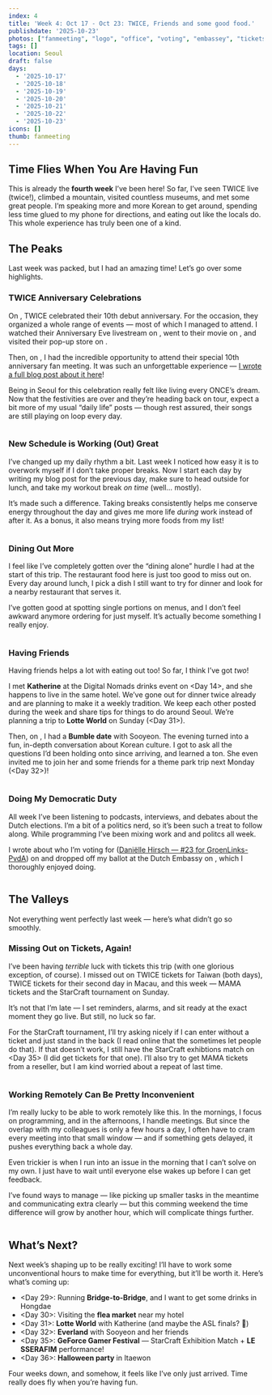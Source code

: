 ```yaml
---
index: 4
title: 'Week 4: Oct 17 - Oct 23: TWICE, Friends and some good food.'
publishdate: '2025-10-23'
photos: ["fanmeeting", "logo", "office", "voting", "embassey", "tickets", "lunch", "fish-bread", "movie", "popup", "katherine", "sooyeon", "work", "jajamyeon"]
tags: []
location: Seoul
draft: false
days:
  - '2025-10-17'
  - '2025-10-18'
  - '2025-10-19'
  - '2025-10-20'
  - '2025-10-21'
  - '2025-10-22'
  - '2025-10-23'
icons: []
thumb: fanmeeting
---
```


## Time Flies When You Are Having Fun
This is already the **fourth week** I’ve been here! So far, I’ve seen TWICE live (twice!), climbed a mountain, visited countless museums, and met some great people. I’m speaking more and more Korean to get around, spending less time glued to my phone for directions, and eating out like the locals do. This whole experience has truly been one of a kind.  

## The Peaks
Last week was packed, but I had an amazing time! Let’s go over some highlights.  

### TWICE Anniversary Celebrations
On <Mon>, TWICE celebrated their 10th debut anniversary. For the occasion, they organized a whole range of events — most of which I managed to attend. I watched their Anniversary Eve livestream on <Sun>, went to their movie on <Mon>, and visited their pop-up store on <Wed>.  

Then, on <Sat>, I had the incredible opportunity to attend their special 10th anniversary fan meeting. It was such an unforgettable experience — [I wrote a full blog post about it here](../blogs/fanmeeting)!  

Being in Seoul for this celebration really felt like living every ONCE’s dream. Now that the festivities are over and they’re heading back on tour, expect a bit more of my usual “daily life” posts — though rest assured, their songs are still playing on loop every day.  

<Img movie desc="Even without subtitles, I rate this movie 20/10!">

### New Schedule is Working (Out) Great
I’ve changed up my daily rhythm a bit. Last week I noticed how easy it is to overwork myself if I don’t take proper breaks. Now I start each day by writing my blog post for the previous day, make sure to head outside for lunch, and take my workout break *on time* (well… mostly).  

It’s made such a difference. Taking breaks consistently helps me conserve energy throughout the day and gives me more life *during* work instead of after it. As a bonus, it also means trying more foods from my list!  

<Img lunch desc="Huh Huh Oui Oui">

### Dining Out More
I feel like I’ve completely gotten over the “dining alone” hurdle I had at the start of this trip. The restaurant food here is just too good to miss out on. Every day around lunch, I pick a dish I still want to try for dinner and look for a nearby restaurant that serves it.  

I’ve gotten good at spotting single portions on menus, and I don’t feel awkward anymore ordering for just myself. It’s actually become something I really enjoy.  

<Img jajamyeon desc="So much better than frozen food from the microwave">

### Having Friends
Having friends helps a lot with eating out too! So far, I think I’ve got *two*!  

I met **Katherine** at the Digital Nomads drinks event on <Day 14>, and she happens to live in the same hotel. We’ve gone out for dinner twice already and are planning to make it a weekly tradition. We keep each other posted during the week and share tips for things to do around Seoul. We’re planning a trip to **Lotte World** on Sunday (<Day 31>).  

Then, on <Tue>, I had a **Bumble date** with Sooyeon. The evening turned into a fun, in-depth conversation about Korean culture. I got to ask all the questions I’d been holding onto since arriving, and learned a ton. She even invited me to join her and some friends for a theme park trip next Monday (<Day 32>)!  

<Img sooyeon desc="My mom really liked this picture, so here it is again!">

### Doing My Democratic Duty
All week I’ve been listening to podcasts, interviews, and debates about the Dutch elections. I’m a bit of a politics nerd, so it’s been such a treat to follow along. While programming I’ve been mixing work and and politcs all week.  

I wrote about who I’m voting for ([Daniëlle Hirsch — #23 for GroenLinks-PvdA](https://groenlinkspvda.nl/onze-mensen/kandidaten-tk25/danielle-hirsch-2/)) on <Sun> and dropped off my ballot at the Dutch Embassy on <Mon>, which I thoroughly enjoyed doing.  

<Img voting desc="I filled in my ballot with a red pen of course!">

## The Valleys
Not everything went perfectly last week — here’s what didn’t go so smoothly.  

### Missing Out on Tickets, Again!
I’ve been having *terrible* luck with tickets this trip (with one glorious exception, of course). I missed out on TWICE tickets for Taiwan (both days), TWICE tickets for their second day in Macau, and this week — MAMA tickets and the StarCraft tournament on Sunday.  

It’s not that I’m late — I set reminders, alarms, and sit ready at the exact moment they go live. But still, no luck so far.  

For the StarCraft tournament, I’ll try asking nicely if I can enter without a ticket and just stand in the back (I read online that the sometimes let people do that). If that doesn’t work, I still have the StarCraft exhibtions match on <Day 35> (I did get tickets for that one). I’ll also try to get MAMA tickets from a reseller, but I am kind worried about a repeat of last time.  

<Img tickets desc="Sigh">

### Working Remotely Can Be Pretty Inconvenient
I’m really lucky to be able to work remotely like this. In the mornings, I focus on programming, and in the afternoons, I handle meetings. But since the overlap with my colleagues is only a few hours a day, I often have to cram every meeting into that small window — and if something gets delayed, it pushes everything back a whole day.  

Even trickier is when I run into an issue in the morning that I can’t solve on my own. I just have to wait until everyone else wakes up before I can get feedback.  

I’ve found ways to manage — like picking up smaller tasks in the meantime and communicating extra clearly — but this comming weekend the time difference will grow by another hour, which will complicate things further.  

<Img office desc="Nothing can beat this view though">

## What’s Next?
Next week’s shaping up to be really exciting! I’ll have to work some unconventional hours to make time for everything, but it’ll be worth it. Here’s what’s coming up:  

- <Day 29>: Running **Bridge-to-Bridge**, and I want to get some drinks in Hongdae 
- <Day 30>: Visiting the **flea market** near my hotel  
- <Day 31>: **Lotte World** with Katherine (and maybe the ASL finals? 🤞)  
- <Day 32>: **Everland** with Sooyeon and her friends  
- <Day 35>: **GeForce Gamer Festival** — StarCraft Exhibition Match + **LE SSERAFIM** performance!  
- <Day 36>: **Halloween party** in Itaewon  

Four weeks down, and somehow, it feels like I’ve only just arrived. Time really does fly when you’re having fun.
